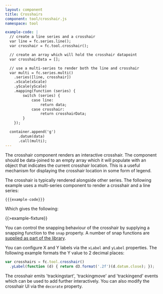 ```yaml
---
layout: component
title: Crosshairs
component: tool/crosshair.js
namespace: tool

example-code: |
  // create a line series and a crosshair
  var line = fc.series.line();
  var crosshair = fc.tool.crosshair();

  // create an array which will hold the crosshair datapoint
  var crosshairData = [];

  // use a multi-series to render both the line and crosshair
  var multi = fc.series.multi()
    .series([line, crosshair])
    .xScale(xScale)
    .yScale(yScale)
    .mapping(function (series) {
        switch (series) {
            case line:
                return data;
            case crosshair:
                return crosshairData;
        }
    });

  container.append('g')
      .datum(data)
      .call(multi);
---
```


The crosshair component renders an interactive crosshair. The component should be data-joined to an empty array which it will populate with an object that indicates the current crosshair location. This is a useful mechanism for displaying the crosshair location in some form of legend.

The crosshair is typically rendered alongside other series. The following example uses a multi-series component to render a crosshair and a line series:

```js
{{{example-code}}}
```

Which gives the following:

{{>example-fixture}}

You can control the snapping behaviour of the crosshair by supplying a snapping function to the `snap` property. A number of snap functions are [supplied as part of the library]({{package.repository.url}}/blob/master/src/util/snap.js).

You can configure X and Y labels via the `xLabel` and `yLabel` properties. The following example formats the Y value to 2 decimal places:

```js
var crosshairs = fc.tool.crosshair()
  .yLabel(function (d) { return d3.format('.2f')(d.datum.close); });
```

The crosshair emits 'trackingstart', 'trackingmove' and 'trackingend' events which can be used to add further interactively. You can also modify the crosshair UI via the `decorate` property.


